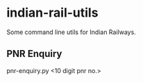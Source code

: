 indian-rail-utils
=================

Some command line utils for Indian Railways.

PNR Enquiry
-----------
pnr-enquiry.py &lt;10 digit pnr no.&gt;
